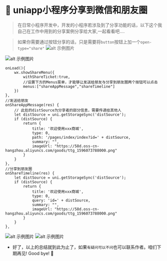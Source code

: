 

# :fox_face: uniapp小程序分享到微信和朋友圈



>在日常小程序开发中，开发的小程序若涉及到了分享功能的话，以下这个我自己在工作中用到的分享案例分享给大家,一起看看吧....

> 如果你需要通过按钮分享的话，只是需要将`button`按钮上加一个`open-type="share"`
![alt 示例图片](/img/study/uniapp/uniapp小程序分享/代码.jpg)



![alt 示例图片](/img/study/uniapp/uniapp小程序分享/按钮分享.jpg)


```
onLoad(){
	wx.showShareMenu({
		withShareTicket:true,
		//设置下方的Menus菜单，才能够让发送给朋友与分享到朋友圈两个按钮可以点击
		menus:["shareAppMessage","shareTimeline"]
	})
},
//发送给朋友
onShareAppMessage(res) {
	// 此处的distSource为分享者的部分信息，需要传递给其他人
	let distSource = uni.getStorageSync('distSource');
	if (distSource) {
		return {
			title: '欢迎使用xxx商城',
			type: 0,
			path: '/pages/index/index?id=' + distSource,
			summary: "",
			imageUrl: "https://58d.oss-cn-hangzhou.aliyuncs.com/goods/ttg_1596073788000.png"
		}
	}
},
//分享到朋友圈
onShareTimeline(res) {
	let distSource = uni.getStorageSync('distSource');
	if (distSource) {
		return {
			title: '欢迎使用xxx商城',
			type: 0,
			query: 'id=' + distSource,
			summary: "",
			imageUrl: "https://58d.oss-cn-hangzhou.aliyuncs.com/goods/ttg_1596073788000.png"
		}
	}
},

```

![alt 示例图片](/img/study/uniapp/uniapp小程序分享/好友.jpg)
![alt 示例图片](/img/study/uniapp/uniapp小程序分享/朋友圈.jpg)





* 好了，以上的总结就到此为止了，如果`有疑问可以不问`也可以联系作者。咱们下期再见! Good bye! 🌸